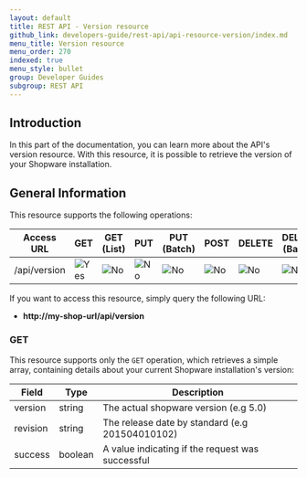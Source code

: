 ```yaml
---
layout: default
title: REST API - Version resource
github_link: developers-guide/rest-api/api-resource-version/index.md
menu_title: Version resource
menu_order: 270
indexed: true
menu_style: bullet
group: Developer Guides
subgroup: REST API
---
```


## Introduction

In this part of the documentation, you can learn more about the API's version resource.
With this resource, it is possible to retrieve the version of your Shopware installation.

## General Information

This resource supports the following operations:

| Access URL   | GET                    | GET (List)           | PUT                  | PUT (Batch)          | POST                 | DELETE               | DELETE (Batch)       |
|--------------|------------------------|----------------------|----------------------|----------------------|----------------------|----------------------|----------------------|
| /api/version | ![Yes](../img/yes.png) | ![No](../img/no.png) | ![No](../img/no.png) | ![No](../img/no.png) | ![No](../img/no.png) | ![No](../img/no.png) | ![No](../img/no.png) |

If you want to access this resource, simply query the following URL:

* **http://my-shop-url/api/version**

### GET

This resource supports only the `GET` operation, which retrieves a simple array,
containing details about your current Shopware installation's version:

| Field    | Type    | Description                                      |
|----------|---------|--------------------------------------------------|
| version  | string  | The actual shopware version (e.g 5.0)            |
| revision | string  | The release date by standard (e.g 201504010102)  |
| success  | boolean | A value indicating if the request was successful |
